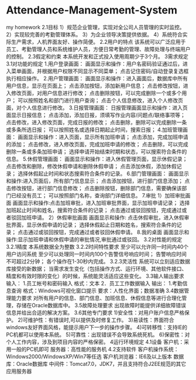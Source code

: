 # Attendance-Management-System
my homework
2.1目标
1）规范企业管理，实现对全公司人员管理的实时监控。
2）实现较完善的考勤管理体系。
3）为企业领导决策提供依据。
4）系统符合实际生产需求，人机界面友好、操作简便。
2.2用户的特点
该系统可以广泛应用于员工、考勤管理人员和系统维护人员，方便日常考勤的管理、故障处理与终端用户的控制。
2.3假定和约束
本系统开发和正式投入使用周期少于3个月。
3需求规定
3.1对功能的规定
1.用户登录画面：
画面显示和操作：用户名密码验证通过后，进入菜单画面，并根据用户权限不同显示不同菜单；
点击记住密码/自动登录复选框执行相应操作。
2.用户管理画面：
画面显示和操作：进入画面后，数据库中所有用户信息，显示在页面上；
点击添加按钮，添加新用户信息；
点击修改按钮，进入修改页面，对用户信息进行修改；
点击删除按钮，可以完成删除一个或多个用户；
可以按照姓名和部门进行用户查询；
点击个人信息修改，进入个人修改页面，对个人信息进行修改。
3.日报管理画面：
日报管理画面显示和操作：进入页面显示日报信息；
点击添加，添加日报，须填写作业内容/问题点/联络事项等；
点击修改，进入修改页面，完成日报的修改；
点击删除，删除可以完成删除一条或多条所选日报；
可以按照姓名或选择日期起止时间，搜索日报；
4.加班管理画面：
画面显示和操作：进入页面，显示所有加班申请；
点击添加，完成加班申请的添加；
点击修改，进入修改页面，完成加班申请的修改；
点击删除，可以完成删除一条或多条加班申请；
选择申请开始结束时期和状态，可以搜索符合条件的信息。
5.休假管理画面：
画面显示和操作：进入休假管理页面，显示休假记录；
点击修改和删除，修改休假申请和删除休假申请；
点击添加休假，添加休假记录；
选择休假起止时间和状态搜索符合条件的记录。
6.部门管理画面：
画面显示和操作:进入页面后，所有部门信息显示；
点击添加按钮，进行部门信息添加；
点击修改按钮，进行部门信息修改；
点击删除按钮，删除部门信息，需要确保该部门已经没有员工；
可以按照部门名称，查询部门详细信息。
7.审批
1）加班审批画面
画面显示和操作:点击加班审批，进入加班审批界面，显示加班申请记录；
选择加班起止时间和姓名，搜索符合条件的记录；
点击通过或驳回按钮，完成通过或者驳回加班申请。
2）休假审批画面
画面显示和操作: 点击休假审批，进入休假审批界面，显示休假申请的记录；
选择休假起止日期和姓名，搜索符合条件的记录；
点击通过或驳回按钮，完成通过或者驳回休假申请。
8.我的桌面
画面显示和操作:显示加班申请和休假申请的审批情况,审批通过或驳回。
3.2对性能的规定	
3.2.1精度
本系统数据全为整数
3.2.2时间特性要求
至少可以允许同一时间内40个用户访问系统
至少可以处理同一时间内100个告警信号响应时间；
告警响应时间不可超过2分钟；
各个操作在1-30秒内完成。
3.2.3灵活性
系统可以立刻适应数据库接受的新数据；
当需求发生变化（包括操作方式、运行环境、其他软件接口、精度和有效时限的变化）的时候，系统能灵活适应这些变化。
3.3输人输出要求
输入：
1.员工帐号和密码输入
格式：文本
2．员工工作数据输入
输出：
1.考勤信息查询
格式：Windows可视化窗口提示
要求：人性化界面；数据准确
3.4数据管理能力要求
对所有用户的信息、部门信息、加班信息、休假信息等进行合理化管理，存储在Oracle数据库中。
3.5故障处理要求
出现故障时能提供详细故障错误信息并给出合适的解决方案。
3.6其他专门要求
1)安全性：对用户账户信息严格保护。
2)可维护性：有错误时,可以提供及时修复工作。
3)易读性：界面符合windows友好界面风格，能提示用户下一步的操作步骤。
4)可转移性：支持IE的PC机都可以使用本系统。
5)可靠性：出现错误不会导致系统死机。
6)保密性：对个人工作内容，涉及到项目内容的严格保密。
4运行环境规定
4.1设备
客户机：采用一般的PC机即可
服务器：高性能的服务机
4.2支持软件
客户机操作系统：Windows2000/WindowsXP/Win7等任选
客户机浏览器：IE6及以上版本
数据库：Oracle数据库
中间件：Tomcat7.0，JDK7，并且支持符合J2EE规范的其它应用服务器


